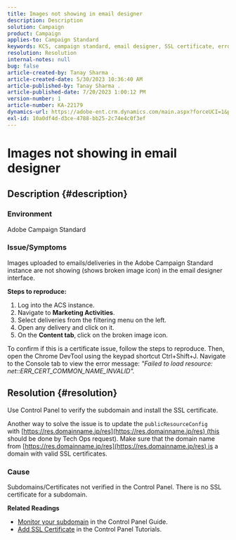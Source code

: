 ```yaml
---
title: Images not showing in email designer
description: Description
solution: Campaign
product: Campaign
applies-to: Campaign Standard
keywords: KCS, campaign standard, email designer, SSL certificate, error
resolution: Resolution
internal-notes: null
bug: false
article-created-by: Tanay Sharma .
article-created-date: 5/30/2023 10:36:40 AM
article-published-by: Tanay Sharma .
article-published-date: 7/20/2023 1:00:12 PM
version-number: 1
article-number: KA-22179
dynamics-url: https://adobe-ent.crm.dynamics.com/main.aspx?forceUCI=1&pagetype=entityrecord&etn=knowledgearticle&id=7b7b8cd8-d5fe-ed11-8f6e-6045bd006793
exl-id: 10a0df4d-d3ce-4788-bb25-2c74e4c0f3ef
---
```

# Images not showing in email designer

## Description {#description}


### Environment

Adobe Campaign Standard

### Issue/Symptoms

Images uploaded to emails/deliveries in the Adobe Campaign Standard instance are not showing (shows broken image icon) in the email designer interface.

<b>Steps to reproduce:</b>

1. Log into the ACS instance.
2. Navigate to <b>Marketing Activities</b>.
3. Select deliveries from the filtering menu on the left.
4. Open any delivery and click on it.
5. On the <b>Content tab</b>,<b> </b>click on the broken image icon.


To confirm if this is a certificate issue, follow the steps to reproduce. Then, open the Chrome DevTool using the keypad shortcut Ctrl+Shift+J. Navigate to the Console tab to view the error message: *"Failed to load resource: net::ERR_CERT_COMMON_NAME_INVALID".*


## Resolution {#resolution}


Use Control Panel to verify the subdomain and install the SSL certificate.

Another way to solve the issue is to update the `publicResourceConfig` with [https://res.domainname.jp/res](https://res.domainname.jp/res) (this should be done by Tech Ops request). Make sure that the domain name from [https://res.domainname.jp/res](https://res.domainname.jp/res) is a domain with valid SSL certificates.

### <b>Cause</b>

Subdomains/Certificates not verified in the Control Panel. There is no SSL certificate for a subdomain.

<b>Related Readings</b>

- [Monitor your subdomain](https://experienceleague.adobe.com/docs/control-panel/using/subdomains-and-certificates/monitoring-subdomains.html?lang=en) in the Control Panel Guide.
- [Add SSL Certificate](https://experienceleague.adobe.com/docs/control-panel-learn/tutorials/subdomains-and-certificates/add-ssl-certificates.html?lang=en) in the Control Panel Tutorials.
